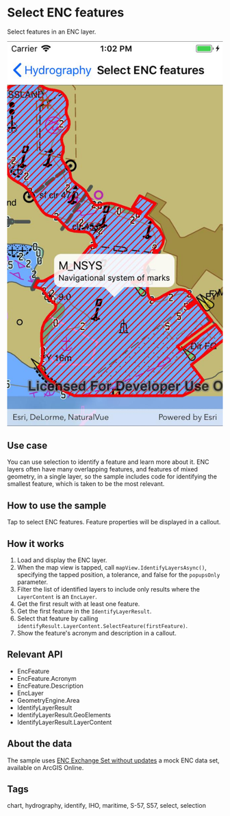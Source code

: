# Select ENC features

Select features in an ENC layer.

![Image of select ENC features](SelectEncFeatures.jpg)

## Use case

You can use selection to identify a feature and learn more about it. ENC layers often have many overlapping features, and features of mixed geometry, in a single layer, so the sample includes code for identifying the smallest feature, which is taken to be the most relevant.

## How to use the sample

Tap to select ENC features. Feature properties will be displayed in a callout.

## How it works

1. Load and display the ENC layer.
2. When the map view is tapped, call `mapView.IdentifyLayersAsync()`, specifying the tapped position, a tolerance, and false for the `popupsOnly` parameter.
3. Filter the list of identified layers to include only results where the `LayerContent` is an `EncLayer`.
4. Get the first result with at least one feature.
5. Get the first feature in the `IdentifyLayerResult`.
6. Select that feature by calling `identifyResult.LayerContent.SelectFeature(firstFeature)`.
7. Show the feature's acronym and description in a callout.

## Relevant API

* EncFeature
* EncFeature.Acronym
* EncFeature.Description
* EncLayer
* GeometryEngine.Area
* IdentifyLayerResult
* IdentifyLayerResult.GeoElements
* IdentifyLayerResult.LayerContent

## About the data

The sample uses [ENC Exchange Set without updates](https://www.arcgis.com/home/item.html?id=9d2987a825c646468b3ce7512fb76e2d) a mock ENC data set, available on ArcGIS Online.

## Tags

chart, hydrography, identify, IHO, maritime, S-57, S57, select, selection